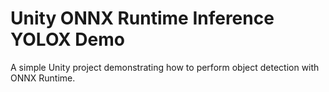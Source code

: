 # Unity ONNX Runtime Inference YOLOX Demo
A simple Unity project demonstrating how to perform object detection with ONNX Runtime. 
